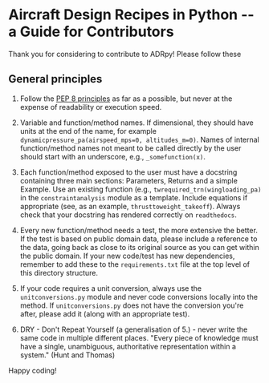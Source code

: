 Aircraft Design Recipes in Python -- a Guide for Contributors
=============================================================

Thank you for considering to contribute to ADRpy! Please follow these

General principles
------------------

1. Follow the [PEP 8 principles](https://www.python.org/dev/peps/pep-0008/) as far
as a possible, but never at the expense of readability or execution speed.

2. Variable and function/method names. If dimensional, they should have units at 
the end of the name, for example `dynamicpressure_pa(airspeed_mps=0, altitudes_m=0)`. 
Names of internal function/method names not meant to be called directly by the user
should start with an underscore, e.g., `_somefunction(x)`.

3. Each function/method exposed to the user must have a docstring containing three
main sections: Parameters, Returns and a simple Example. Use an existing function
(e.g., `twrequired_trn(wingloading_pa)` in the `constraintanalysis` module as a 
template. Include equations if appropriate (see, as an example, `thrusttoweight_takeoff`).
Always check that your docstring has rendered correctly on `readthedocs`.

4. Every new function/method needs a test, the more extensive the better. If the test
is based on public domain data, please include a reference to the data, going back
as close to its original source as you can get within the public domain. If your new
code/test has new dependencies, remember to add these to the `requirements.txt` file
at the top level of this directory structure.

5. If your code requires a unit conversion, always use the `unitconversions.py` module
and never code conversions locally into the method. If `unitconversions.py` does not
have the conversion you're after, please add it (along with an appropriate test).

6. DRY - Don't Repeat Yourself (a generalisation of 5.) - never write the same code
in multiple different places. "Every piece of knowledge must have a single, unambiguous,
authoritative representation within a system." (Hunt and Thomas)

Happy coding!